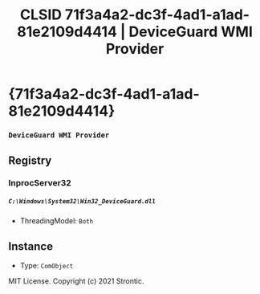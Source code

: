 ﻿---
title: "CLSID 71f3a4a2-dc3f-4ad1-a1ad-81e2109d4414 | DeviceGuard WMI Provider"
excerpt: What is COM-Object CLSID 71f3a4a2-dc3f-4ad1-a1ad-81e2109d4414?
---

# {71f3a4a2-dc3f-4ad1-a1ad-81e2109d4414}

### `DeviceGuard WMI Provider`

## Registry


### InprocServer32

##### `C:\Windows\System32\Win32_DeviceGuard.dll`
* ThreadingModel: `Both`

## Instance

* Type: `ComObject`

MIT License. Copyright (c) 2021 Strontic.


